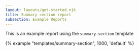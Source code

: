 ```yaml
---
layout: layouts/get-started.njk
title: Summary section report
subsection: Example Reports
---
```

This is an example report using the `summary-section` template

{% example "templates/summary-section", 1000, 'default' %}
